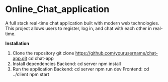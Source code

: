 # Online_Chat_application

A full stack real-time chat application built with modern web technologies. This project allows users to register, log in, and chat with each other in real-time.

**Installation**
1. Clone the repository
git clone https://github.com/yourusername/chat-app.git
cd chat-app
2. Install dependencies
Backend:
cd server
npm install
4. Run the application
Backend:
cd server
npm run dev
Frontend:
cd ../client
npm start
